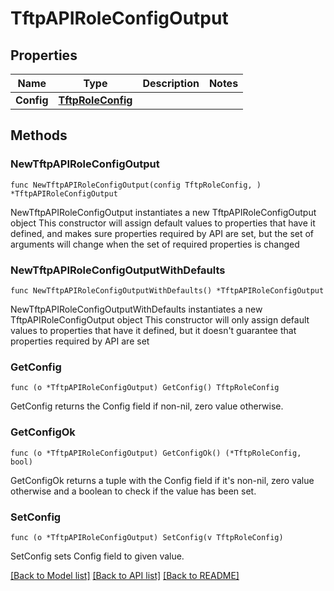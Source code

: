 # TftpAPIRoleConfigOutput

## Properties

Name | Type | Description | Notes
------------ | ------------- | ------------- | -------------
**Config** | [**TftpRoleConfig**](TftpRoleConfig.md) |  | 

## Methods

### NewTftpAPIRoleConfigOutput

`func NewTftpAPIRoleConfigOutput(config TftpRoleConfig, ) *TftpAPIRoleConfigOutput`

NewTftpAPIRoleConfigOutput instantiates a new TftpAPIRoleConfigOutput object
This constructor will assign default values to properties that have it defined,
and makes sure properties required by API are set, but the set of arguments
will change when the set of required properties is changed

### NewTftpAPIRoleConfigOutputWithDefaults

`func NewTftpAPIRoleConfigOutputWithDefaults() *TftpAPIRoleConfigOutput`

NewTftpAPIRoleConfigOutputWithDefaults instantiates a new TftpAPIRoleConfigOutput object
This constructor will only assign default values to properties that have it defined,
but it doesn't guarantee that properties required by API are set

### GetConfig

`func (o *TftpAPIRoleConfigOutput) GetConfig() TftpRoleConfig`

GetConfig returns the Config field if non-nil, zero value otherwise.

### GetConfigOk

`func (o *TftpAPIRoleConfigOutput) GetConfigOk() (*TftpRoleConfig, bool)`

GetConfigOk returns a tuple with the Config field if it's non-nil, zero value otherwise
and a boolean to check if the value has been set.

### SetConfig

`func (o *TftpAPIRoleConfigOutput) SetConfig(v TftpRoleConfig)`

SetConfig sets Config field to given value.



[[Back to Model list]](../README.md#documentation-for-models) [[Back to API list]](../README.md#documentation-for-api-endpoints) [[Back to README]](../README.md)


